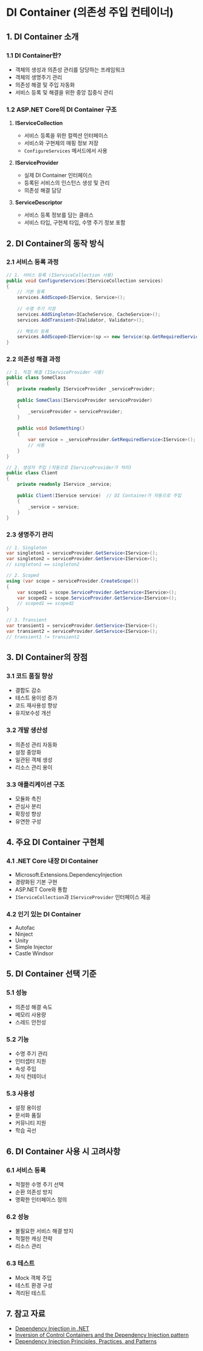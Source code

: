 # DI Container (의존성 주입 컨테이너)

## 1. DI Container 소개

### 1.1 DI Container란?
- 객체의 생성과 의존성 관리를 담당하는 프레임워크
- 객체의 생명주기 관리
- 의존성 해결 및 주입 자동화
- 서비스 등록 및 해결을 위한 중앙 집중식 관리

### 1.2 ASP.NET Core의 DI Container 구조
1. **IServiceCollection**
   - 서비스 등록을 위한 컬렉션 인터페이스
   - 서비스와 구현체의 매핑 정보 저장
   - `ConfigureServices` 메서드에서 사용

2. **IServiceProvider**
   - 실제 DI Container 인터페이스
   - 등록된 서비스의 인스턴스 생성 및 관리
   - 의존성 해결 담당

3. **ServiceDescriptor**
   - 서비스 등록 정보를 담는 클래스
   - 서비스 타입, 구현체 타입, 수명 주기 정보 포함

## 2. DI Container의 동작 방식

### 2.1 서비스 등록 과정
```csharp
// 1. 서비스 등록 (IServiceCollection 사용)
public void ConfigureServices(IServiceCollection services)
{
    // 기본 등록
    services.AddScoped<IService, Service>();
    
    // 수명 주기 지정
    services.AddSingleton<ICacheService, CacheService>();
    services.AddTransient<IValidator, Validator>();
    
    // 팩토리 등록
    services.AddScoped<IService>(sp => new Service(sp.GetRequiredService<ILogger>()));
}
```

### 2.2 의존성 해결 과정
```csharp
// 1. 직접 해결 (IServiceProvider 사용)
public class SomeClass
{
    private readonly IServiceProvider _serviceProvider;
    
    public SomeClass(IServiceProvider serviceProvider)
    {
        _serviceProvider = serviceProvider;
    }
    
    public void DoSomething()
    {
        var service = _serviceProvider.GetRequiredService<IService>();
        // 사용
    }
}

// 2. 생성자 주입 (자동으로 IServiceProvider가 처리)
public class Client
{
    private readonly IService _service;
    
    public Client(IService service)  // DI Container가 자동으로 주입
    {
        _service = service;
    }
}
```

### 2.3 생명주기 관리
```csharp
// 1. Singleton
var singleton1 = serviceProvider.GetService<IService>();
var singleton2 = serviceProvider.GetService<IService>();
// singleton1 == singleton2

// 2. Scoped
using (var scope = serviceProvider.CreateScope())
{
    var scoped1 = scope.ServiceProvider.GetService<IService>();
    var scoped2 = scope.ServiceProvider.GetService<IService>();
    // scoped1 == scoped2
}

// 3. Transient
var transient1 = serviceProvider.GetService<IService>();
var transient2 = serviceProvider.GetService<IService>();
// transient1 != transient2
```

## 3. DI Container의 장점

### 3.1 코드 품질 향상
- 결합도 감소
- 테스트 용이성 증가
- 코드 재사용성 향상
- 유지보수성 개선

### 3.2 개발 생산성
- 의존성 관리 자동화
- 설정 중앙화
- 일관된 객체 생성
- 리소스 관리 용이

### 3.3 애플리케이션 구조
- 모듈화 촉진
- 관심사 분리
- 확장성 향상
- 유연한 구성

## 4. 주요 DI Container 구현체

### 4.1 .NET Core 내장 DI Container
- Microsoft.Extensions.DependencyInjection
- 경량화된 기본 구현
- ASP.NET Core와 통합
- `IServiceCollection`과 `IServiceProvider` 인터페이스 제공

### 4.2 인기 있는 DI Container
- Autofac
- Ninject
- Unity
- Simple Injector
- Castle Windsor

## 5. DI Container 선택 기준

### 5.1 성능
- 의존성 해결 속도
- 메모리 사용량
- 스레드 안전성

### 5.2 기능
- 수명 주기 관리
- 인터셉터 지원
- 속성 주입
- 자식 컨테이너

### 5.3 사용성
- 설정 용이성
- 문서화 품질
- 커뮤니티 지원
- 학습 곡선

## 6. DI Container 사용 시 고려사항

### 6.1 서비스 등록
- 적절한 수명 주기 선택
- 순환 의존성 방지
- 명확한 인터페이스 정의

### 6.2 성능
- 불필요한 서비스 해결 방지
- 적절한 캐싱 전략
- 리소스 관리

### 6.3 테스트
- Mock 객체 주입
- 테스트 환경 구성
- 격리된 테스트

## 7. 참고 자료
- [Dependency Injection in .NET](https://docs.microsoft.com/dotnet/core/extensions/dependency-injection)
- [Inversion of Control Containers and the Dependency Injection pattern](https://martinfowler.com/articles/injection.html)
- [Dependency Injection Principles, Practices, and Patterns](https://www.manning.com/books/dependency-injection-principles-practices-patterns) 